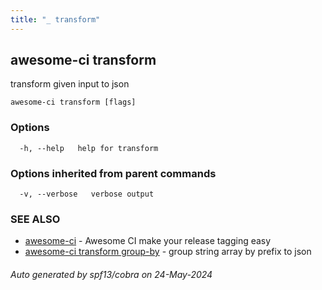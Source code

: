 ```yaml
---
title: "_ transform"
---
```

## awesome-ci transform

transform given input to json

```
awesome-ci transform [flags]
```

### Options

```
  -h, --help   help for transform
```

### Options inherited from parent commands

```
  -v, --verbose   verbose output
```

### SEE ALSO

* [awesome-ci](./awesome-ci)	 - Awesome CI make your release tagging easy
* [awesome-ci transform group-by](./awesome-ci_transform_group-by)	 - group string array by prefix to json

###### Auto generated by spf13/cobra on 24-May-2024
